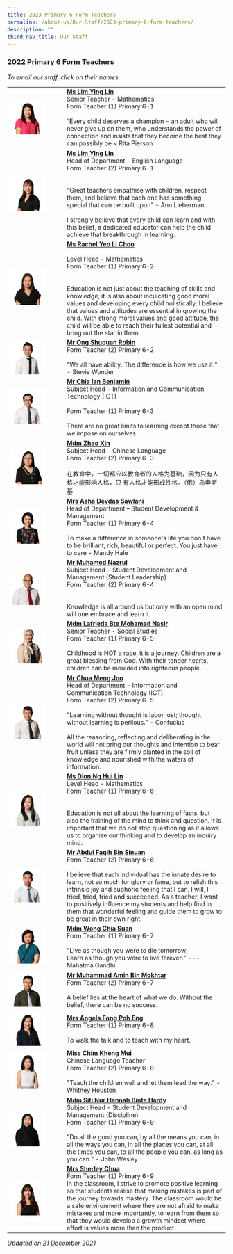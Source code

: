 ```yaml
---
title: 2023 Primary 6 Form Teachers
permalink: /about-us/Our-Staff/2023-primary-6-form-teachers/
description: ""
third_nav_title: Our Staff
---
```


### 2022 Primary 6 Form Teachers

*To email our staff, click on their names.*

|  	|  	|
|---	|---	|
| <img src="/images/p6a.png" style="width:70%"> 	| [**Ms Lim Ying Lin**](mailto:lim_ying_lin@moe.edu.sg)<br>Senior Teacher - Mathematics<br>Form Teacher (1) Primary 6-1<br><br>“Every child deserves a champion - an adult who will never give up on them, who understands the power of connection and insists that they become the best they can possibly be ~ Rita Pierson 	|
| <img src="/images/p6b.png" style="width:70%"> 	| [**Ms Lim Ying Lin**](mailto:lim_ying_lin@moe.edu.sg)<br>Head of Department - English Language<br>Form Teacher (2) Primary 6-1<br><br><br>"Great teachers empathise with children, respect them, and believe that each one has something special that can be built upon" - Ann Lieberman.<br><br>I strongly believe that every child can learn and with this belief, a dedicated educator can help the child achieve that breakthrough in learning. 	|
| <img src="/images/p6c.png" style="width:70%"> 	| [**Ms Rachel Yeo Li Choo**](mailto:yeo_li_choo@moe.edu.sg)<br><br>Level Head - Mathematics<br>Form Teacher (1) Primary 6-2<br><br><br>Education is not just about the teaching of skills and knowledge, it is also about inculcating good moral values and developing every child holistically. I believe that values and attitudes are essential in growing the child. With strong moral values and good attitude, the child will be able to reach their fullest potential and bring out the star in them. 	|
| <img src="/images/p6d.png" style="width:70%"> 	| [**Mr Ong Shuquan Robin**](mailto:ong_shuquan_robin@moe.edu.sg)<br>Form Teacher (2) Primary 6-2<br><br>"We all have ability. The difference is how we use it." - Stevie Wonder 	|
| <img src="/images/p6e.png" style="width:70%"> 	| [**Mr Chia Ian Benjamin**](mailto:benjamin_chia@moe.edu.sg)<br>Subject Head - Information and Communication Technology (ICT)<br><br>Form Teacher (1) Primary 6-3<br><br>There are no great limits to learning except those that we impose on ourselves. 	|
| <img src="/images/p6f.png" style="width:70%"> 	| [**Mdm Zhao Xin**](mailto:zhao_xin@moe.edu.sg)<br>Subject Head - Chinese Language<br>Form Teacher (2) Primary 6-3<br><br>在教育中，一切都应以教育者的人格为基础，因为只有人格才能影响人格，只 有人格才能形成性格。（俄）乌申斯基 	|
| <img src="/images/p6g.png" style="width:70%"> 	| [**Mrs Asha Devdas Sawlani**](mailto:asha_devdas_sawlani@moe.edu.sg)<br>Head of Department – Student Development & Management<br>Form Teacher (1) Primary 6-4<br><br>To make a difference in someone's life you don't have to be brilliant, rich, beautiful or perfect. You just have to care - Mandy Hale 	|
| <img src="/images/p6h.png" style="width:70%"> 	| [**Mr Muhamed Nazrul**](mailto:muhamed_nazrul_zain@moe.edu.sg)<br>Subject Head - Student Development and Management (Student Leadership)<br>Form Teacher (2) Primary 6-4<br><br><br>Knowledge is all around us but only with an open mind will one embrace and learn it. 	|
| <img src="/images/p6i.png" style="width:70%"> 	| [**Mdm Lafrieda Bte Mohamed Nasir**](mailto:lafrieda_mohamed_nasir@moe.edu.sg)<br>Senior Teacher - Social Studies<br>Form Teacher (1) Primary 6-5<br><br>Childhood is NOT a race, it is a journey. Children are a great blessing from God. With their tender hearts, children can be moulded into righteous people. 	|
| <img src="/images/p6j.png" style="width:70%"> 	| [**Mr Chua Meng Joo**](mailto:chua_meng_joo@moe.edu.sg)<br>Head of Department - Information and Communication Technology (ICT)<br>Form Teacher (2) Primary 6-5<br><br>"Learning without thought is labor lost; thought without learning is perilous." - Confucius<br><br>All the reasoning, reflecting and deliberating in the world will not bring our thoughts and intention to bear fruit unless they are firmly planted in the soil of knowledge and nourished with the waters of information. 	|
| <img src="/images/p6k.png" style="width:70%"> 	| [**Ms Dion Ng Hui Lin**](mailto:ng_hui_lin_dion@moe.edu.sg)<br>Level Head - Mathematics<br>Form Teacher (1) Primary 6-6<br><br><br>Education is not all about the learning of facts, but also the training of the mind to think and question. It is important that we do not stop questioning as it allows us to organise our thinking and to develop an inquiry mind. 	|
| <img src="/images/p6l.png" style="width:70%"> 	| [**Mr Abdul Faqih Bin Sinuan**](mailto:abdul_faqih_sinuan@moe.edu.sg)<br>Form Teacher (2) Primary 6-6<br><br>I believe that each individual has the innate desire to learn, not so much for glory or fame, but to relish this intrinsic joy and euphoric feeling that I can, I will, I tried, tried, tried and succeeded. As a teacher, I want to positively influence my students and help find in them that wonderful feeling and guide them to grow to be great in their own right. 	|
| <img src="/images/p6m.png" style="width:70%">  	| [**Mdm Wong Chia Suan**](mailto:wong_chia_suan@moe.edu.sg)<br>Form Teacher (1) Primary 6-7<br><br>"Live as though you were to die tomorrow;<br>Learn as though you were to live forever." --- Mahatma Gandhi  	|
| <img src="/images/p6n.png" style="width:70%"> 	| [**Mr Muhammad Amin Bin Mokhtar**](mailto:muhammad_amin_mokhtar@moe.edu.sg)<br>Form Teacher (2) Primary 6-7<br><br>A belief lies at the heart of what we do. Without the belief, there can be no success. 	|
| <img src="/images/p6o.png" style="width:70%"> 	| [**Mrs Angela Fong Poh Eng**](mailto:ng_poh_eng@moe.edu.sg)<br>Form Teacher (1) Primary 6-8<br><br>To walk the talk and to teach with my heart. 	|
| <img src="/images/p6p.png" style="width:70%"> 	| [**Miss Chim Kheng Mui**](mailto:chim_kheng_mui@moe.edu.sg)<br>Chinese Language Teacher<br>Form Teacher (2) Primary 6-8<br><br>"Teach the children well and let them lead the way." - Whitney Houston 	|
| <img src="/images/p6q.png" style="width:70%"> 	| [**Mdm Siti Nur Hannah Binte Hardy**](mailto:siti_nur_hannah_hardy@moe.edu.sg)<br>Subject Head - Student Development and Management (Discipline)<br>Form Teacher (1) Primary 6-9<br><br>"Do all the good you can, by all the means you can, in all the ways you can, in all the places you can, at all the times you can, to all the people you can, as long as you can." - John Wesley 	|
| <img src="/images/p6r.png" style="width:70%"> 	| [**Mrs Sherley Chua**](mailto:sherley_a@moe.edu.sg)<br>Form Teacher (1) Primary 6-9<br>In the classroom, I strive to promote positive learning so that students realise that making mistakes is part of the journey towards mastery. The classroom would be a safe environment where they are not afraid to make mistakes and more importantly, to learn from them so that they would develop a growth mindset where effort is values more than the product.  	|

*Updated on 21 December 2021*
